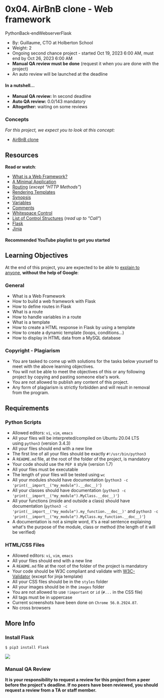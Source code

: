0x04. AirBnB clone - Web framework
==================================

PythonBack-endWebserverFlask

-   By: Guillaume, CTO at Holberton School
-   Weight: 2
-   Ongoing second chance project - started Oct 19, 2023 6:00 AM, must end by Oct 26, 2023 6:00 AM
-   **Manual QA review must be done** (request it when you are done with the project)
-   An auto review will be launched at the deadline

#### In a nutshell...

-   **Manual QA review:** In second deadline
-   **Auto QA review:** 0.0/143 mandatory
-   **Altogether:** waiting on some reviews

### Concepts

*For this project, we expect you to look at this concept:*

-   [AirBnB clone](https://intranet.alxswe.com/concepts/74)

Resources
---------

**Read or watch**:

-   [What is a Web Framework?](https://intranet.alxswe.com/rltoken/64SQpOGx46Ljp0zFJchESg "What is a Web Framework?")
-   [A Minimal Application](https://intranet.alxswe.com/rltoken/NopQlHIr9J_9OPX9XRgfvw "A Minimal Application")
-   [Routing](https://intranet.alxswe.com/rltoken/cQiIhbSdIcg1Ao1MICseBg "Routing") (*except "HTTP Methods"*)
-   [Rendering Templates](https://intranet.alxswe.com/rltoken/DBM65T59nySd0ZRlZZ0CXw "Rendering Templates")
-   [Synopsis](https://intranet.alxswe.com/rltoken/5Y_A7XB9Qo1JeZgiSUq0yQ "Synopsis")
-   [Variables](https://intranet.alxswe.com/rltoken/ITzobwYP1Lc4KqEUUcYCGw "Variables")
-   [Comments](https://intranet.alxswe.com/rltoken/ykUFuQSE9KD1M7WGY-4v4w "Comments")
-   [Whitespace Control](https://intranet.alxswe.com/rltoken/NMLZom50ZVOxQlgYW3rnuQ "Whitespace Control")
-   [List of Control Structures](https://intranet.alxswe.com/rltoken/5AGhzIt0zSpPJh9SFysdMQ "List of Control Structures") (*read up to "Call"*)
-   [Flask](https://intranet.alxswe.com/rltoken/VJs151_hsE9g7Cw-Pz5bVg "Flask")
-   [Jinja](https://intranet.alxswe.com/rltoken/2y_hunzGCCvSot06EW67UQ "Jinja")

#### Recommended YouTube playlist to get you started

Learning Objectives
-------------------

At the end of this project, you are expected to be able to [explain to anyone](https://intranet.alxswe.com/rltoken/fja4_zmJuVaRtHFviyVv9Q "explain to anyone"), **without the help of Google**:

### General

-   What is a Web Framework
-   How to build a web framework with Flask
-   How to define routes in Flask
-   What is a route
-   How to handle variables in a route
-   What is a template
-   How to create a HTML response in Flask by using a template
-   How to create a dynamic template (loops, conditions...)
-   How to display in HTML data from a MySQL database

### Copyright - Plagiarism

-   You are tasked to come up with solutions for the tasks below yourself to meet with the above learning objectives.
-   You will not be able to meet the objectives of this or any following project by copying and pasting someone else's work.
-   You are not allowed to publish any content of this project.
-   Any form of plagiarism is strictly forbidden and will result in removal from the program.

Requirements
------------

### Python Scripts

-   Allowed editors: `vi`, `vim`, `emacs`
-   All your files will be interpreted/compiled on Ubuntu 20.04 LTS using `python3` (version 3.4.3)
-   All your files should end with a new line
-   The first line of all your files should be exactly `#!/usr/bin/python3`
-   A `README.md` file, at the root of the folder of the project, is mandatory
-   Your code should use the `PEP 8` style (version 1.7)
-   All your files must be executable
-   The length of your files will be tested using `wc`
-   All your modules should have documentation (`python3 -c 'print(__import__("my_module").__doc__)'`)
-   All your classes should have documentation (`python3 -c 'print(__import__("my_module").MyClass.__doc__)'`)
-   All your functions (inside and outside a class) should have documentation (`python3 -c 'print(__import__("my_module").my_function.__doc__)'` and `python3 -c 'print(__import__("my_module").MyClass.my_function.__doc__)'`)
-   A documentation is not a simple word, it's a real sentence explaining what's the purpose of the module, class or method (the length of it will be verified)

### HTML/CSS Files

-   Allowed editors: `vi`, `vim`, `emacs`
-   All your files should end with a new line
-   A `README.md` file at the root of the folder of the project is mandatory
-   Your code should be W3C compliant and validate with [W3C-Validator](https://intranet.alxswe.com/rltoken/_bfSTiq2t4otmyPespKhEg "W3C-Validator") (except for jinja template)
-   All your CSS files should be in the `styles` folder
-   All your images should be in the `images` folder
-   You are not allowed to use `!important` or `id` (`#...` in the CSS file)
-   All tags must be in uppercase
-   Current screenshots have been done on `Chrome 56.0.2924.87`.
-   No cross browsers

More Info
---------

### Install Flask

```
$ pip3 install Flask

```

![](https://s3.amazonaws.com/intranet-projects-files/concepts/74/hbnb_step3.png)

### Manual QA Review

**It is your responsibility to request a review for this project from a peer before the project's deadline. If no peers have been reviewed, you should request a review from a TA or staff member.**